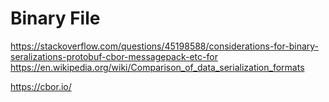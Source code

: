 # Binary File

https://stackoverflow.com/questions/45198588/considerations-for-binary-seralizations-protobuf-cbor-messagepack-etc-for
https://en.wikipedia.org/wiki/Comparison_of_data_serialization_formats

https://cbor.io/
